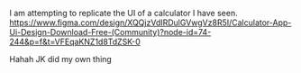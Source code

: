 I am attempting to replicate the UI of a calculator I have seen. 
https://www.figma.com/design/XQQjzVdIRDulGVwgVz8R5I/Calculator-App-Ui-Design-Download-Free-(Community)?node-id=74-244&p=f&t=VFEqaKNZ1d8TdZSK-0


Hahah JK did my own thing
